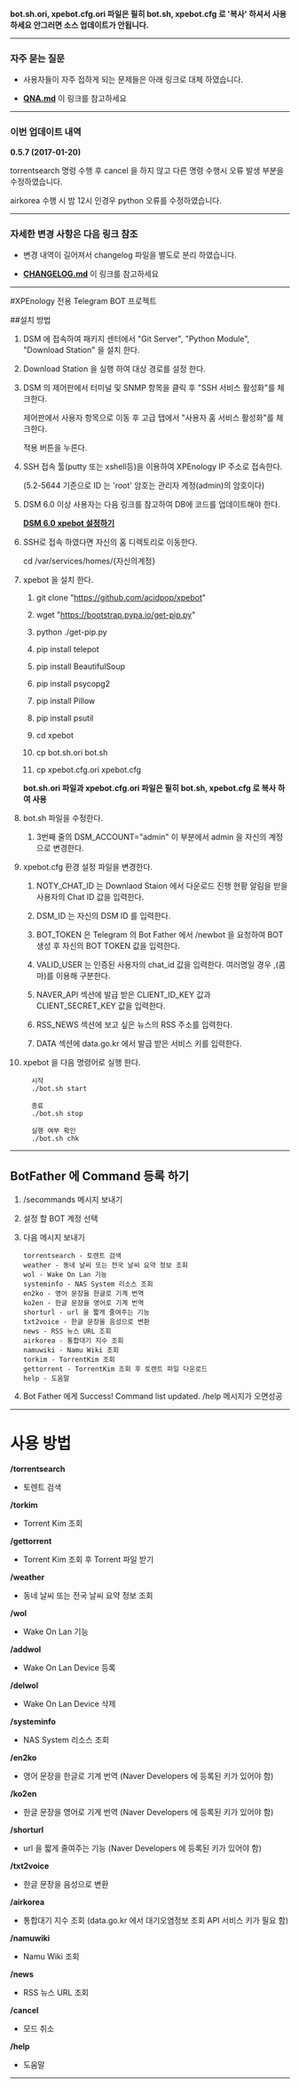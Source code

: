 **bot.sh.ori, xpebot.cfg.ori 파일은 필히 bot.sh, xpebot.cfg 로 '복사' 하셔서 사용하세요 안그러면 소스 업데이트가 안됩니다.**

------

### 자주 묻는 질문

- 사용자들이 자주 접하게 되는 문제들은 아래 링크로 대체 하였습니다.

- **[QNA.md](https://github.com/acidpop/xpebot/blob/master/QNA.md)** 이 링크를 참고하세요

------

### 이번 업데이트 내역

**0.5.7 (2017-01-20)**

torrentsearch 명령 수행 후 cancel 을 하지 않고 다른 명령 수행시 오류 발생 부분을 수정하였습니다.

airkorea 수행 시 밤 12시 인경우 python 오류를 수정하였습니다.

------

### 자세한 변경 사항은 다음 링크 참조

- 변경 내역이 길어져서 changelog 파일을 별도로 분리 하였습니다.

- **[CHANGELOG.md](https://github.com/acidpop/xpebot/blob/master/CHANGELOG.md)** 이 링크를 참고하세요

------


#XPEnology 전용 Telegram BOT 프로젝트


##설치 방법

1. DSM 에 접속하여 패키지 센터에서 "Git Server", "Python Module", "Download Station" 을 설치 한다.

2. Download Station 을 실행 하여 대상 경로를 설정 한다.

3. DSM 의 제어판에서 터미널 및 SNMP 항목을 클릭 후 "SSH 서비스 활성화"를 체크한다.

   제어판에서 사용자 항목으로 이동 후 고급 탭에서 "사용자 홈 서비스 활성화"를 체크한다.

   적용 버튼을 누른다. 

4. SSH 접속 툴(putty 또는 xshell등)을 이용하여 XPEnology IP 주소로 접속한다.

    (5.2-5644 기준으로 ID 는 'root' 암호는 관리자 계정(admin)의 암호이다)

5. DSM 6.0 이상 사용자는 다음 링크를 참고하여 DB에 코드를 업데이트해야 한다.

    **[DSM 6.0 xpebot 설정하기](http://blog.acidpop.kr/240)**

6. SSH로 접속 하였다면 자신의 홈 디렉토리로 이동한다. 

    cd /var/services/homes/{자신의계정}
    
7. xpebot 을 설치 한다.

    1) git clone "https://github.com/acidpop/xpebot"

    2) wget "https://bootstrap.pypa.io/get-pip.py"
   
    3) python ./get-pip.py
   
    4) pip install telepot
   
    5) pip install BeautifulSoup
   
    6) pip install psycopg2
    
    7) pip install Pillow
    
    8) pip install psutil
   
    9) cd xpebot
    
    10) cp bot.sh.ori bot.sh
    
    11) cp xpebot.cfg.ori xpebot.cfg

    **bot.sh.ori 파일과 xpebot.cfg.ori 파일은 필히 bot.sh, xpebot.cfg 로 복사 하여 사용**

8. bot.sh 파일을 수정한다.

    1) 3번째 줄의 DSM_ACCOUNT="admin" 이 부분에서 admin 을 자신의 계정으로 변경한다.
  
9. xpebot.cfg 환경 설정 파일을 변경한다.

    1) NOTY_CHAT_ID 는 Downlaod Staion 에서 다운로드 진행 현황 알림을 받을 사용자의 Chat ID 값을 입력한다.
  
    2) DSM_ID 는 자신의 DSM ID 를 입력한다.
  
    3) BOT_TOKEN 은 Telegram 의 Bot Father 에서 /newbot 을 요청하여 BOT 생성 후 자신의 BOT TOKEN 값을 입력한다.

	4) VALID_USER 는 인증된 사용자의 chat_id 값을 입력한다. 여러명일 경우 ,(콤마)를 이용해 구분한다.

	5) NAVER_API 섹션에 발급 받은 CLIENT_ID_KEY 값과 CLIENT_SECRET_KEY 값을 입력한다.

	6) RSS_NEWS 섹션에 보고 싶은 뉴스의 RSS 주소를 입력한다.
    
    7) DATA 섹션에 data.go.kr 에서 발급 받은 서비스 키를 입력한다.

 

10. xpebot 을 다음 명령어로 실행 한다.

    ```
      시작
      ./bot.sh start
     
      종료 
      ./bot.sh stop
      
      실행 여부 확인
      ./bot.sh chk
    ```

  

------

## BotFather 에 Command 등록 하기

1. /secommands 메시지 보내기

2. 설정 할 BOT 계정 선택

3. 다음 메시지 보내기

    ```
    torrentsearch - 토렌트 검색
    weather - 동네 날씨 또는 전국 날씨 요약 정보 조회
    wol - Wake On Lan 기능
    systeminfo - NAS System 리소스 조회
    en2ko - 영어 문장을 한글로 기계 번역
    ko2en - 한글 문장을 영어로 기계 번역
    shorturl - url 을 짧게 줄여주는 기능
    txt2voice - 한글 문장을 음성으로 변환
    news - RSS 뉴스 URL 조회
    airkorea - 통합대기 지수 조회
    namuwiki - Namu Wiki 조회
    torkim - TorrentKim 조회
	gettorrent - TorrentKim 조회 후 토렌트 파일 다운로드
    help - 도움말
    ```

4. Bot Father 에게 Success! Command list updated. /help 메시지가 오면성공


------
  
# 사용 방법
  
**/torrentsearch**
- 토렌트 검색

**/torkim**
- Torrent Kim 조회

**/gettorrent**
- Torrent Kim 조회 후 Torrent 파일 받기

**/weather**
- 동네 날씨 또는 전국 날씨 요약 정보 조회

**/wol**
- Wake On Lan 기능

**/addwol**
- Wake On Lan Device 등록

**/delwol**
- Wake On Lan Device 삭제

**/systeminfo**
- NAS System 리소스 조회

**/en2ko**
- 영어 문장을 한글로 기계 번역 (Naver Developers 에 등록된 키가 있어야 함)

**/ko2en**
- 한글 문장을 영어로 기계 번역 (Naver Developers 에 등록된 키가 있어야 함)

**/shorturl**
- url 을 짧게 줄여주는 기능 (Naver Developers 에 등록된 키가 있어야 함)

**/txt2voice**
- 한글 문장을 음성으로 변환

**/airkorea**
- 통합대기 지수 조회 (data.go.kr 에서 대기오염정보 조회 API 서비스 키가 필요 함)

**/namuwiki**
- Namu Wiki 조회

**/news**
- RSS 뉴스 URL 조회

**/cancel**
- 모드 취소

**/help**
- 도움말


------
